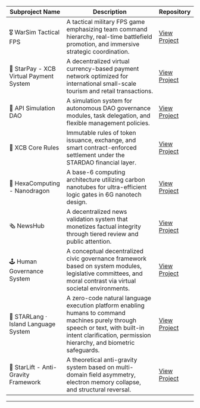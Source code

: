 | Subproject Name | Description | Repository |
|-----------------|-------------|------------|
| 🎖️ WarSim Tactical FPS | A tactical military FPS game emphasizing team command hierarchy, real-time battlefield promotion, and immersive strategic coordination. | [View Project](https://github.com/STARDAOLEADER-OH/STARDAO-WARSIM-FPS) |
| 💱 StarPay - XCB Virtual Payment System | A decentralized virtual currency-based payment network optimized for international small-scale tourism and retail transactions. | [View Project](https://github.com/STARDAOLEADER-OH/STARDAO-StarPay) |
| 🧠 API Simulation DAO | A simulation system for autonomous DAO governance modules, task delegation, and flexible management policies. | [View Project](https://github.com/STARDAOLEADER-OH/STARDAO-PROJECT-ISLAND) |
| 📜 XCB Core Rules | Immutable rules of token issuance, exchange, and smart contract-enforced settlement under the STARDAO financial layer. | [View Project](https://github.com/STARDAOLEADER-OH/XCB-CORE-RULES) |
| 🧬 HexaComputing - Nanodragon | A base-6 computing architecture utilizing carbon nanotubes for ultra-efficient logic gates in 6G nanotech design. | [View Project](https://github.com/STARDAOLEADER-OH/HexaComputing-Nanodragon) |
| 🗞️ NewsHub | A decentralized news validation system that monetizes factual integrity through tiered review and public attention. | [View Project](https://github.com/STARDAOLEADER-OH/STARDAO-NEWS-HUB) |
| 🕹️ Human Governance System | A conceptual decentralized civic governance framework based on system modules, legislative committees, and moral contrast via virtual societal environments. | [View Project](https://github.com/STARDAOLEADER-OH/-Human-Governance-System) |
| 🧭 STARLang · Island Language System | A zero-code natural language execution platform enabling humans to command machines purely through speech or text, with built-in intent clarification, permission hierarchy, and biometric safeguards. | [View Project](https://github.com/STARDAOLEADER-OH/STARDAO-Island-Language)
| 🚀 StarLift - Anti-Gravity Framework | A theoretical anti-gravity system based on multi-domain field asymmetry, electron memory collapse, and structural reversal. | [View Project](https://github.com/STARDAOLEADER-OH/STARDAO-STARLIFT) |
****
